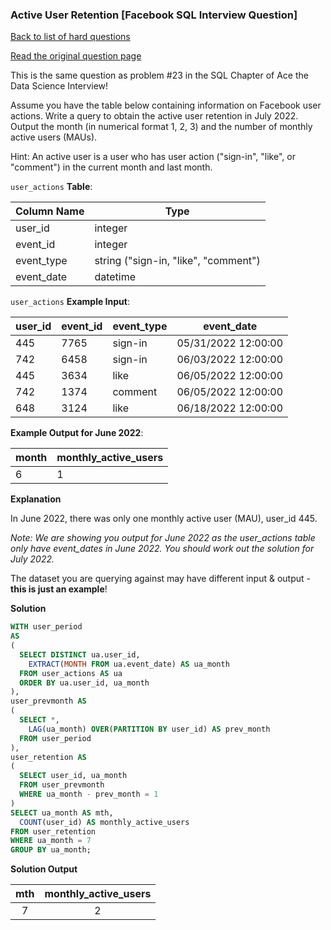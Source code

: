 ### Active User Retention [Facebook SQL Interview Question]

[Back to list of hard questions](../README.md)


<a href="https://datalemur.com/questions/user-retention">Read the original question page</a>

This is the same question as problem #23 in the SQL Chapter of Ace the Data Science Interview!

Assume you have the table below containing information on Facebook user actions. Write a query to obtain the active user retention in July 2022. Output the month (in numerical format 1, 2, 3) and the number of monthly active users (MAUs).

Hint: An active user is a user who has user action ("sign-in", "like", or "comment") in the current month and last month.



`user_actions` **Table**:

| **Column Name** | **Type**                             |
|-----------------|--------------------------------------|
| user_id         | integer                              |
| event_id        | integer                              |
| event_type      | string ("sign-in, "like", "comment") |
| event_date      | datetime                             |

`user_actions` **Example Input**:

| **user_id** | **event_id** | **event_type** | **event_date**      |
|-------------|--------------|----------------|---------------------|
| 445         | 7765         | sign-in        | 05/31/2022 12:00:00 |
| 742         | 6458         | sign-in        | 06/03/2022 12:00:00 |
| 445         | 3634         | like           | 06/05/2022 12:00:00 |
| 742         | 1374         | comment        | 06/05/2022 12:00:00 |
| 648         | 3124         | like           | 06/18/2022 12:00:00 |

**Example Output for June 2022**:

| **month** | **monthly_active_users** |
|-----------|--------------------------|
| 6         | 1                        |

**Explanation**

In June 2022, there was only one monthly active user (MAU), user_id 445.

*Note: We are showing you output for June 2022 as the user_actions table only have event_dates in June 2022. You should work out the solution for July 2022.*

The dataset you are querying against may have different input & output - **this is just an example**!


**Solution**

```sql
WITH user_period
AS
(
  SELECT DISTINCT ua.user_id,
    EXTRACT(MONTH FROM ua.event_date) AS ua_month
  FROM user_actions AS ua
  ORDER BY ua.user_id, ua_month
),
user_prevmonth AS
(
  SELECT *,
    LAG(ua_month) OVER(PARTITION BY user_id) AS prev_month
  FROM user_period
),
user_retention AS
(
  SELECT user_id, ua_month
  FROM user_prevmonth
  WHERE ua_month - prev_month = 1
)
SELECT ua_month AS mth,
  COUNT(user_id) AS monthly_active_users
FROM user_retention
WHERE ua_month = 7
GROUP BY ua_month;
```


**Solution Output**

| **mth** | **monthly_active_users** |
|:-------:|:------------------------:|
| 7       | 2                        |

